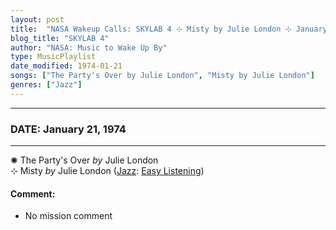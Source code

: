 ```yaml
---
layout: post
title:  "NASA Wakeup Calls: SKYLAB 4 ⊹ Misty by Julie London ⊹ January 21, 1974"
blog_title: "SKYLAB 4"
author: "NASA: Music to Wake Up By"
type: MusicPlaylist
date_modified: 1974-01-21
songs: ["The Party's Over by Julie London", "Misty by Julie London"]
genres: ["Jazz"]
---
```


----
### DATE: January 21, 1974
----
✺ The Party's Over *by* Julie London    &nbsp;<br />
⊹ Misty *by* Julie London ([Jazz](https://www.discogs.com/genre/Jazz): [Easy Listening](https://www.discogs.com/style/Easy%20Listening)) <a target="blank_" href="https://www.discogs.com/Julie-London-Hey-There-Misty/release/10203262">
    <i class="fas fa-compact-disc"
       title="Discogs entry for this song"
       alt="Discogs entry for this song"
       style="font-size: 1.1em;"></i></a>
    

#### Comment:
* No mission comment



<br/>
<center>
	<a target="_blank"
	   href="https://twitter.com/intent/tweet?hashtags=Space,NASA,Playlist,NASAWakeupCalls,SpaceProgram&text=🚀 {{ page.author}}, {{ page.title }}. {{ site.url }}{{ page.url }}&via=nasawakeupcalls"><i class="fab fa-twitter" title="Tweet this page" alt="Tweet this page" style="font-size: 1.3em;"></i></a>
	&nbsp; 	<i class="fas fa-user-astronaut" style="font-size: 1.5em;"></i> &nbsp;
    <a id="custom_amazon_link"
       type="amzn" search="#"
       category="popular music">
    <i class="fab fa-amazon" style="font-size: 1.3em;"></i></a>
</center>

<!-- Randomly resolve an individual entry from a song array -->
<script src="/assets/javascript/seedrandom.min.js"></script>
<script>
  var wake_me_up = ["The Party's Over by Julie London", "Misty by Julie London"];
  var prng = new Math.seedrandom();
  function randomSong() {
    song = wake_me_up[Math.floor(Math.random() * wake_me_up.length)];
    var amazon_link = document.getElementById("custom_amazon_link");
    amazon_link.setAttribute("search", song);
  }
  window.onload = randomSong();
</script>

